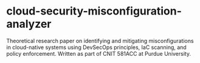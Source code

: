 # cloud-security-misconfiguration-analyzer
Theoretical research paper on identifying and mitigating misconfigurations in cloud-native systems using DevSecOps principles, IaC scanning, and policy enforcement. Written as part of CNIT 581ACC at Purdue University.
